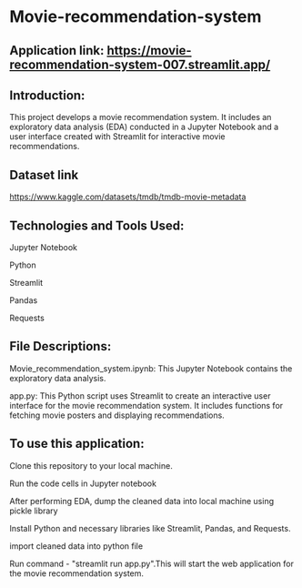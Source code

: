 # Movie-recommendation-system

## Application link: https://movie-recommendation-system-007.streamlit.app/

## Introduction:
This project develops a movie recommendation system. It includes an exploratory data analysis (EDA) conducted in a Jupyter Notebook and a user interface created with Streamlit for interactive movie recommendations.

## Dataset link
https://www.kaggle.com/datasets/tmdb/tmdb-movie-metadata

## Technologies and Tools Used:
Jupyter Notebook

Python

Streamlit

Pandas

Requests

## File Descriptions:
Movie_recommendation_system.ipynb: This Jupyter Notebook contains the exploratory data analysis.

app.py: This Python script uses Streamlit to create an interactive user interface for the movie recommendation system. It includes functions for fetching movie posters and displaying recommendations.

## To use this application:
Clone this repository to your local machine.

Run the code cells in Jupyter notebook

After performing EDA, dump the cleaned data into local machine using pickle library

Install Python and necessary libraries like Streamlit, Pandas, and Requests.

import cleaned data into python file

Run command - "streamlit run app.py".This will start the web application for the movie recommendation system.
